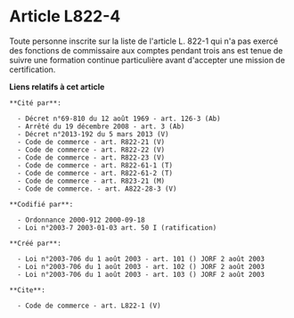 # Article L822-4

Toute personne inscrite sur la liste de l'article L. 822-1 qui n'a pas exercé des fonctions de commissaire aux comptes
pendant trois ans est tenue de suivre une formation continue particulière avant d'accepter une mission de certification.

**Liens relatifs à cet article**

	**Cité par**:

	  - Décret n°69-810 du 12 août 1969 - art. 126-3 (Ab)
	  - Arrêté du 19 décembre 2008 - art. 3 (Ab)
	  - Décret n°2013-192 du 5 mars 2013 (V)
	  - Code de commerce - art. R822-21 (V)
	  - Code de commerce - art. R822-22 (V)
	  - Code de commerce - art. R822-23 (V)
	  - Code de commerce - art. R822-61-1 (T)
	  - Code de commerce - art. R822-61-2 (T)
	  - Code de commerce - art. R823-21 (M)
	  - Code de commerce. - art. A822-28-3 (V)

	**Codifié par**:

	  - Ordonnance 2000-912 2000-09-18
	  - Loi n°2003-7 2003-01-03 art. 50 I (ratification)

	**Créé par**:

	  - Loi n°2003-706 du 1 août 2003 - art. 101 () JORF 2 août 2003
	  - Loi n°2003-706 du 1 août 2003 - art. 102 () JORF 2 août 2003
	  - Loi n°2003-706 du 1 août 2003 - art. 103 () JORF 2 août 2003

	**Cite**:

	  - Code de commerce - art. L822-1 (V)
